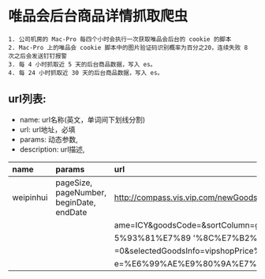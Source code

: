 # 唯品会后台商品详情抓取爬虫

```
1. 公司机房的 Mac-Pro 每四个小时会执行一次获取唯品会后台的 cookie 的脚本
2. Mac-Pro 上的唯品会 cookie 脚本中的图片验证码识别概率为百分之20，连续失败 8 次之后会发送钉钉报警
3. 每 4 小时抓取近 5 天的后台商品数据，写入 es。
4. 每 24 小时抓取近 30 天的后台商品数据，写入 es。
```

## url列表:

- name: url名称(英文，单词间下划线分割)
- url: url地址，必填
- params: 动态参数,
- description: url描述,

| name         | params                                   | url                                                                                                                   | description          |
|:-------------|:-----------------------------------------|:----------------------------------------------------------------------------------------------------------------------|:---------------------|
| weipinhui    | pageSize, pageNumber, beginDate, endDate | http://compass.vis.vip.com/newGoods/details/getDetails?callback=jQuery331013021774393544217_1542274423837&brandStoreN | 唯品会后台里的商品数据  |
|              |                                          | ame=ICY&goodsCode=&sortColumn=goodsAmt&sortType=1&brandName=%E5%94%AF%E5%93%81%E4%BC%9AX%E8%AE%BE%E8%AE%A1%E5%B8%88%E |                      |
|              |                                          | 5%93%81%E7%89 '%8C%E7%B2%BE%E9%80%89%E4%B8%93%E5%9C%BA-20181105&sumType=1&optGroupFlag=0&warehouseFlag=0&analysisType |                      |
|              |                                          | =0&selectedGoodsInfo=vipshopPrice%2CorderGoodsPrice&mixBrand=0&dateMode=0&dateType=D&detailType=D&dailyDate=&brandTyp |                      |
|              |                                          | e=%E6%99%AE%E9%80%9A%E7%89%B9%E5%8D%96&goodsType=0&dateDim=0'                  
